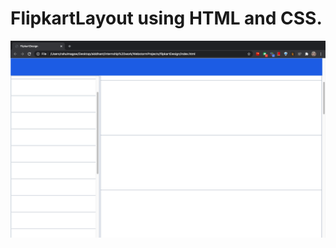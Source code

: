 # FlipkartLayout using HTML and CSS. 

![alt text](https://github.com/sidmagow/FlipkartLayout/blob/master/LayoutScreenshot.png?raw=true)

